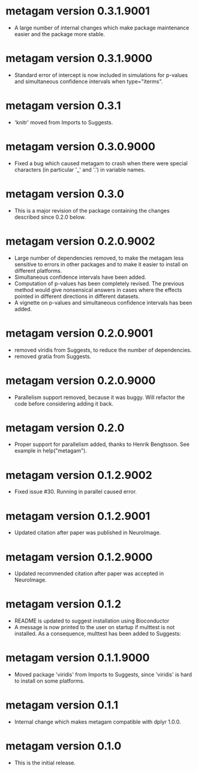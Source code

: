 # metagam version 0.3.1.9001

- A large number of internal changes which make package maintenance easier and the package more stable.

# metagam version 0.3.1.9000

- Standard error of intercept is now included in simulations for p-values and simultaneous confidence intervals when type="iterms".

# metagam version 0.3.1

- 'knitr' moved from Imports to Suggests.

# metagam version 0.3.0.9000

- Fixed a bug which caused metagam to crash when there were special characters (in particular '_' and '.') in variable names.

# metagam version 0.3.0

- This is a major revision of the package containing the changes described since 0.2.0 below.

# metagam version 0.2.0.9002

- Large number of dependencies removed, to make the metagam less sensitive to errors in other packages and to make it easier to install on different platforms.
- Simultaneous confidence intervals have been added.
- Computation of p-values has been completely revised. The previous method would give nonsensical answers in cases where the effects pointed in different directions in different datasets.
- A vignette on p-values and simultaneous confidence intervals has been added.

# metagam version 0.2.0.9001

- removed viridis from Suggests, to reduce the number of dependencies.
- removed gratia from Suggests.

# metagam version 0.2.0.9000

- Parallelism support removed, because it was buggy. Will refactor the code before considering adding it back.

# metagam version 0.2.0

- Proper support for parallelism added, thanks to Henrik Bengtsson. See example in help("metagam").

# metagam version 0.1.2.9002

- Fixed issue #30. Running in parallel caused error.

# metagam version 0.1.2.9001

- Updated citation after paper was published in NeuroImage.

# metagam version 0.1.2.9000

- Updated recommended citation after paper was accepted in NeuroImage.

# metagam version 0.1.2

- README is updated to suggest installation using Bioconductor
- A message is now printed to the user on startup if multtest is not installed. As a consequence, multtest has been added to Suggests:

# metagam version 0.1.1.9000

- Moved package 'viridis' from Imports to Suggests, since 'viridis' is hard to install on some platforms.

# metagam version 0.1.1

- Internal change which makes metagam compatible with dplyr 1.0.0.

# metagam version 0.1.0

- This is the initial release.
